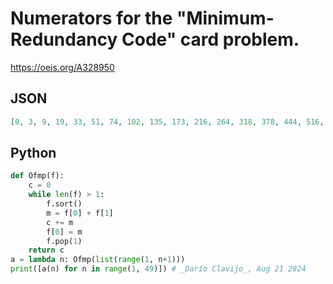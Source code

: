# Numerators for the "Minimum\-Redundancy Code" card problem\.
https://oeis.org/A328950
## JSON
```JSON
[0, 3, 9, 19, 33, 51, 74, 102, 135, 173, 216, 264, 318, 378, 444, 516, 594, 678, 768, 864, 966, 1074, 1188, 1308, 1435, 1569, 1710, 1858, 2013, 2175, 2344, 2520, 2703, 2893, 3090, 3294, 3505, 3723, 3948, 4180, 4419, 4665, 4918, 5178, 5445, 5719, 6000, 6288, 6584, 6888, 7200, 7520, 7848]
```
## Python
```Python
def Ofmp(f):
    c = 0
    while len(f) > 1:
        f.sort()
        m = f[0] + f[1]
        c += m
        f[0] = m
        f.pop(1)
    return c
a = lambda n: Ofmp(list(range(1, n+1)))
print([a(n) for n in range(1, 49)]) # _Darío Clavijo_, Aug 21 2024
```
